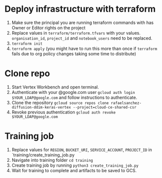 # Deploy infrastructure with terraform
1. Make sure the principal you are running terraform commands with has Owner or Editor rights on the project
2. Replace values in `terraform/terraform.tfvars` with your values. `organisation_id`, `project_id` and `notebook_users` need to be replaced.
3. `terraform init`
4. `terraform apply` (you might have to run this more than once if `terraform` fails due to org policy changes taking some time to distribute)

# Clone repo
1. Start Vertex Workbench and open terminal.
2. Authenticate with your @google.com user `gcloud auth login $YOUR_LDAP@google.com` and follow instructions to authenticate.
3. Clone the repository `gcloud source repos clone rafaelsanchez-diffusion-ddim-keras-vertex --project=cloud-ce-shared-csr`
4. Revoke previous authentication `gcloud auth revoke $YOUR_LDAP@google.com`

# Training job
1. Replace values for `REGION`, `BUCKET_URI`, `SERVICE_ACCOUNT`, `PROJECT_ID` in `training/create_training_job.py
2. Navigate into training folder `cd training`
3. Create training job by running `python3 create_training_job.py`
4. Wait for training to complete and artifacts to be saved to GCS.
